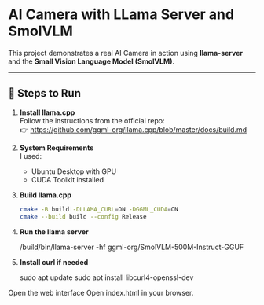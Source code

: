 # AI Camera with LLama Server and SmolVLM

This project demonstrates a real AI Camera in action using **llama-server** and the **Small Vision Language Model (SmolVLM)**.

---

## 🚀 Steps to Run

1. **Install llama.cpp**  
   Follow the instructions from the official repo:  
   👉 https://github.com/ggml-org/llama.cpp/blob/master/docs/build.md

2. **System Requirements**  
   I used:
   - Ubuntu Desktop with GPU
   - CUDA Toolkit installed

3. **Build llama.cpp**
   ```bash
   cmake -B build -DLLAMA_CURL=ON -DGGML_CUDA=ON
   cmake --build build --config Release
   
4.  **Run the llama server**

    /build/bin/llama-server -hf ggml-org/SmolVLM-500M-Instruct-GGUF

5. **Install curl if needed**

   sudo apt update
   sudo apt install libcurl4-openssl-dev

  Open the web interface
  Open index.html in your browser.
